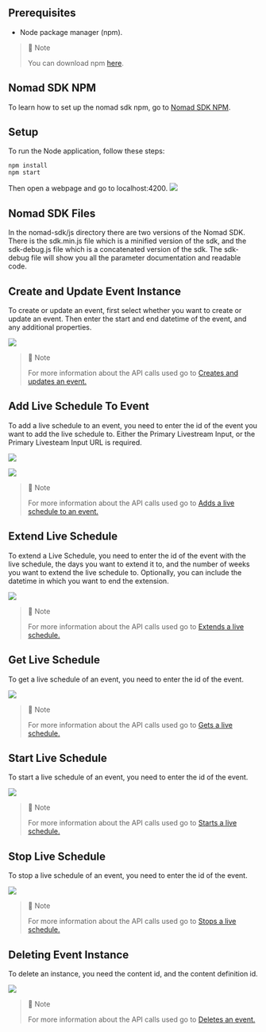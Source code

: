 ## Prerequisites

- Node package manager (npm).

> 📘 Note
> 
> You can download npm [here](https://nodejs.org/en/download).

## Nomad SDK NPM

To learn how to set up the nomad sdk npm, go to [Nomad SDK NPM](doc:nomad-sdk).

## Setup

To run the Node application, follow these steps:
```
npm install
npm start
```

Then open a webpage and go to localhost:4200.
![](images/homepage.png)

## Nomad SDK Files

In the nomad-sdk/js directory there are two versions of the Nomad SDK. There is the sdk.min.js file which is a minified version of the sdk, and the sdk-debug.js file which is a concatenated version of the sdk. The sdk-debug file will show you all the parameter documentation and readable code.

## Create and Update Event Instance

To create or update an event, first select whether you want to create or update an event. Then enter the start and end datetime of the event, and any additional properties.

![](images/creating-and-updating-event.png)

> 📘 Note
> 
> For more information about the API calls used go to [Creates and updates an event.](ref:createandupdateevent)

## Add Live Schedule To Event

To add a live schedule to an event, you need to enter the id of the event you want to add the live schedule to. Either the Primary Livestream Input, or the Primary Livesteam Input URL is required.

![](images/add-live-schedule-to-event.png)

![](images/add-live-schedule-to-event-2.png)

> 📘 Note
> 
> For more information about the API calls used go to [Adds a live schedule to an event.](ref:addlivescheduletoevent)

## Extend Live Schedule

To extend a Live Schedule, you need to enter the id of the event with the live schedule, the days you want to extend it to, and the number of weeks you want to extend the live schedule to. Optionally, you can include the datetime in which you want to end the extension.

![](images/extent-live-schedule.png)

> 📘 Note
> 
> For more information about the API calls used go to [Extends a live schedule.](ref:extendliveschedule)

## Get Live Schedule

To get a live schedule of an event, you need to enter the id of the event.

![](images/get-live-schedule.png)

> 📘 Note
> 
> For more information about the API calls used go to [Gets a live schedule.](ref:getliveschedule)

## Start Live Schedule

To start a live schedule of an event, you need to enter the id of the event.

![](images/start-live-schedule.png)

> 📘 Note
> 
> For more information about the API calls used go to [Starts a live schedule.](ref:startliveschedule)

## Stop Live Schedule

To stop a live schedule of an event, you need to enter the id of the event.

![](images/stop-live-schedule.png)

> 📘 Note
> 
> For more information about the API calls used go to [Stops a live schedule.](ref:stopliveschedule)

## Deleting Event Instance

To delete an instance, you need the content id, and the content definition id.

![](images/delete-event-instance.png)

> 📘 Note
> 
> For more information about the API calls used go to [Deletes an event.](ref:deleteevent)